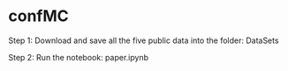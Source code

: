 # confMC

Step 1: Download and save all the five public data into the folder: DataSets

Step 2: Run the notebook: paper.ipynb

